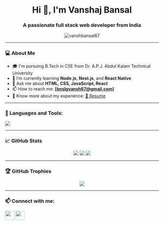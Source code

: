 <h1 align="center">Hi 👋, I'm Vanshaj Bansal</h1>
<h3 align="center">A passionate full stack web developer from India</h3>

<p align="center">
  <img src="https://komarev.com/ghpvc/?username=vanshbansal67&label=Profile%20views&color=0e75b6&style=flat" alt="vanshbansal67" />
</p>

---

### 💻 About Me
- 🎓 I'm pursuing B.Tech in CSE from Dr. A.P.J. Abdul Kalam Technical University  
- 🌱 I’m currently learning **Node.js**, **Nest.js**, and **React Native**
- 💬 Ask me about **HTML, CSS, JavaScript, React**
- 📫 How to reach me: **[bnslgvansh67@gmail.com]**
- 📄 Know more about my experience: [📄 Resume](https://1drv.ms/b/c/28ae4eca6b23df40/EY54Lzxa0WpGjX0DuPQrZ_ABSgicxiNx8tYpsxv44HRqcA?e=hPYCzZ)

---

### 🚀 Languages and Tools:

<p align="left">
  <img src="https://skillicons.dev/icons?i=html,css,js,react,bootstrap,git,github,vscode" />
</p>

---

### 📈 GitHub Stats

<p align="center">
  <img src="https://github-readme-stats.vercel.app/api?username=vanshbansal67&show_icons=true&theme=tokyonight" />
  <img src="https://github-readme-streak-stats.herokuapp.com/?user=vanshbansal67&theme=tokyonight" />
  <img src="https://github-readme-stats.vercel.app/api/top-langs/?username=vanshbansal67&layout=compact&theme=tokyonight" />
</p>

---

### 🏆 GitHub Trophies

<p align="center">
  <img src="https://github-profile-trophy.vercel.app/?username=vanshbansal67&theme=tokyonight&row=1&column=7" />
</p>

---

### 📫 Connect with me:

<p align="left">
  <a href="https://www.linkedin.com/in/vanshaj-bansal-6a7b72332/" target="blank"><img align="center" src="https://skillicons.dev/icons?i=linkedin" height="30" /></a>
  <a href="bnslgvansh67@gmail.com"><img align="center" src="https://skillicons.dev/icons?i=gmail" height="30" /></a>
</p>
